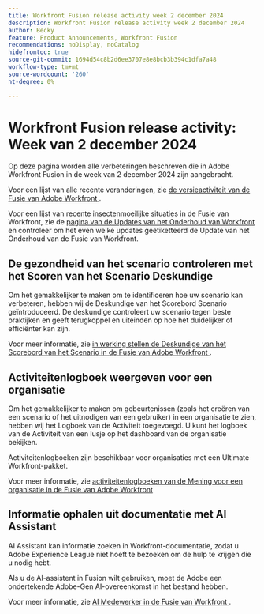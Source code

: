 ```yaml
---
title: Workfront Fusion release activity week 2 december 2024
description: Workfront Fusion release activity week 2 december 2024
author: Becky
feature: Product Announcements, Workfront Fusion
recommendations: noDisplay, noCatalog
hidefromtoc: true
source-git-commit: 1694d54c8b2d6ee3707e8e8bcb3b394c1dfa7a48
workflow-type: tm+mt
source-wordcount: '260'
ht-degree: 0%

---
```


# Workfront Fusion release activity: Week van 2 december 2024

Op deze pagina worden alle verbeteringen beschreven die in Adobe Workfront Fusion in de week van 2 december 2024 zijn aangebracht.

Voor een lijst van alle recente veranderingen, zie [ de versieactiviteit van de Fusie van Adobe Workfront ](../../../product-announcements/product-releases/fusion-release-activity/fusion-release-activity.md).

Voor een lijst van recente insectenmoeilijke situaties in de Fusie van Workfront, zie de [ pagina van de Updates van het Onderhoud van Workfront ](https://experienceleague.adobe.com/docs/workfront-known-issues/releases/current-updates.html) en controleer om het even welke updates geëtiketteerd de Update van het Onderhoud van de Fusie van Workfront.

## De gezondheid van het scenario controleren met het Scoren van het Scenario Deskundige

Om het gemakkelijker te maken om te identificeren hoe uw scenario kan verbeteren, hebben wij de Deskundige van het Scorebord Scenario geïntroduceerd. De deskundige controleert uw scenario tegen beste praktijken en geeft terugkoppel en uiteinden op hoe het duidelijker of efficiënter kan zijn.

Voor meer informatie, zie [ in werking stellen de Deskundige van het Scorebord van het Scenario in de Fusie van Adobe Workfront ](/help/quicksilver/workfront-fusion/scenarios/run-scenario-scoring.md).

## Activiteitenlogboek weergeven voor een organisatie

Om het gemakkelijker te maken om gebeurtenissen (zoals het creëren van een scenario of het uitnodigen van een gebruiker) in een organisatie te zien, hebben wij het Logboek van de Activiteit toegevoegd. U kunt het logboek van de Activiteit van een lusje op het dashboard van de organisatie bekijken.

Activiteitenlogboeken zijn beschikbaar voor organisaties met een Ultimate Workfront-pakket.

Voor meer informatie, zie [ activiteitenlogboeken van de Mening voor een organisatie in de Fusie van Adobe Workfront ](/help/quicksilver/workfront-fusion/organizations/view-activity-logs-for-an-org.md)

## Informatie ophalen uit documentatie met AI Assistant

AI Assistant kan informatie zoeken in Workfront-documentatie, zodat u Adobe Experience League niet hoeft te bezoeken om de hulp te krijgen die u nodig hebt.

Als u de AI-assistent in Fusion wilt gebruiken, moet de Adobe een ondertekende Adobe-Gen AI-overeenkomst in het bestand hebben.

Voor meer informatie, zie [ AI Medewerker in de Fusie van Workfront ](/help/quicksilver/workfront-fusion/get-started/fusion-ai-assistant.md).

